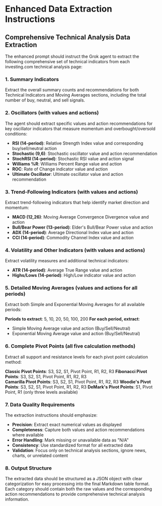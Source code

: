 # Enhanced Data Extraction Instructions

## Comprehensive Technical Analysis Data Extraction

The enhanced prompt should instruct the Grok agent to extract the following comprehensive set of technical indicators from each investing.com technical analysis page:

### 1. Summary Indicators
Extract the overall summary counts and recommendations for both Technical Indicators and Moving Averages sections, including the total number of buy, neutral, and sell signals.

### 2. Oscillators (with values and actions)
The agent should extract specific values and action recommendations for key oscillator indicators that measure momentum and overbought/oversold conditions:

- **RSI (14-period)**: Relative Strength Index value and corresponding buy/sell/neutral action
- **Stochastic (9,6)**: Stochastic oscillator value and action recommendation  
- **StochRSI (14-period)**: Stochastic RSI value and action signal
- **Williams %R**: Williams Percent Range value and action
- **ROC**: Rate of Change indicator value and action
- **Ultimate Oscillator**: Ultimate oscillator value and action recommendation

### 3. Trend-Following Indicators (with values and actions)
Extract trend-following indicators that help identify market direction and momentum:

- **MACD (12,26)**: Moving Average Convergence Divergence value and action
- **Bull/Bear Power (13-period)**: Elder's Bull/Bear Power value and action
- **ADX (14-period)**: Average Directional Index value and action
- **CCI (14-period)**: Commodity Channel Index value and action

### 4. Volatility and Other Indicators (with values and actions)
Extract volatility measures and additional technical indicators:

- **ATR (14-period)**: Average True Range value and action
- **Highs/Lows (14-period)**: High/Low indicator value and action

### 5. Detailed Moving Averages (values and actions for all periods)
Extract both Simple and Exponential Moving Averages for all available periods:

**Periods to extract**: 5, 10, 20, 50, 100, 200
**For each period, extract**:
- Simple Moving Average value and action (Buy/Sell/Neutral)
- Exponential Moving Average value and action (Buy/Sell/Neutral)

### 6. Complete Pivot Points (all five calculation methods)
Extract all support and resistance levels for each pivot point calculation method:

**Classic Pivot Points**: S3, S2, S1, Pivot Point, R1, R2, R3
**Fibonacci Pivot Points**: S3, S2, S1, Pivot Point, R1, R2, R3  
**Camarilla Pivot Points**: S3, S2, S1, Pivot Point, R1, R2, R3
**Woodie's Pivot Points**: S3, S2, S1, Pivot Point, R1, R2, R3
**DeMark's Pivot Points**: S1, Pivot Point, R1 (only three levels available)

### 7. Data Quality Requirements
The extraction instructions should emphasize:

- **Precision**: Extract exact numerical values as displayed
- **Completeness**: Capture both values and action recommendations where available
- **Error Handling**: Mark missing or unavailable data as "N/A"
- **Consistency**: Use standardized format for all extracted data
- **Validation**: Focus only on technical analysis sections, ignore news, charts, or unrelated content

### 8. Output Structure
The extracted data should be structured as a JSON object with clear categorization for easy processing into the final Markdown table format. Each category should contain both the raw values and the corresponding action recommendations to provide comprehensive technical analysis information.
